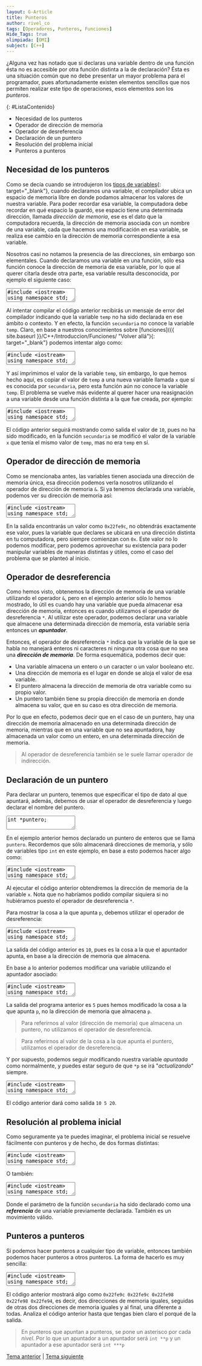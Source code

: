 ```yaml
---
layout: G-Article
title: Punteros
author: rivel_co
tags: [Operadores, Punteros, Funciones]
Hide_Tags: true
olimpiada: [OMI]
subject: [C++]
---
```


¿Alguna vez has notado que si declaras una variable dentro de una función ésta no es accesible por otra función distinta a la de declaración? Ésta es una situación común que no debe presentar un mayor problema para el programador, pues afortunadamente existen elementos sencillos que nos permiten realizar este tipo de operaciones, esos elementos son los *punteros*.

{: #ListaContenido}
- Necesidad de los punteros
- Operador de dirección de memoria
- Operador de desreferencia
- Declaración de un puntero
- Resolución del problema inicial
- Punteros a punteros

## Necesidad de los punteros

Como se decía cuando se introdujeron los [tipos de variables]({{site.baseurl}}/C++/Introduccion/Variables/ "Volver allá"){: target="_blank"}, cuando declaramos una variable, el compilador ubica un espacio de memoria libre en donde podamos almacenar los valores de nuestra variable. Para poder recordar esa variable, la computadora debe recordar en qué espacio la guardó, ese espacio tiene una determinada dirección, llamada *dirección de memoria*, ese es el dato que la computadora recuerda, la dirección de memoria asociada con un nombre de una variable, cada que hacemos una modificación en esa variable, se realiza ese cambio en la dirección de memoria correspondiente a esa variable.

Nosotros casi no notamos la presencia de las direcciones, sin embargo son elementales. Cuando declaramos una variable en una función, sólo esa función conoce la dirección de memoria de esa variable, por lo que al querer citarla desde otra parte, esa variable resulta desconocida, por ejemplo el siguiente caso:

<textarea class="cpp">
#include &lt;iostream&gt;
using namespace std;

void secundaria(void){
    cout << temp;
    return;
}

int main(){
    int temp = 10;
    
    secundaria();
    
    return 0;
}</textarea>

Al intentar compilar el código anterior recibirás un mensaje de error del compilador indicando que la variable `temp` no ha sido declarada en ese ámbito o contexto. Y en efecto, la función `secundaria` no conoce la variable `temp`. Claro, en base a nuestros conocimientos sobre [funciones]({{ site.baseurl }}/C++/Introduccion/Funciones/ "Volver allá"){: target="_blank"} podemos intentar algo como:

<textarea class="cpp">
#include &lt;iostream&gt;
using namespace std;

void secundaria(int x){
    cout << x;
    return;
}

int main(){
    int temp = 10;
    
    secundaria(temp);
    
    return 0;
}</textarea>

Y así imprimimos el valor de la variable `temp`, sin embargo, lo que hemos hecho aquí, es copiar el valor de `temp` a una nueva variable llamada `x` que sí es conocida por `secundaria`, pero esta función aún no conoce la variable `temp`. El problema se vuelve más evidente al querer hacer una reasignación a una variable desde una función distinta a la que fue creada, por ejemplo:

<textarea class="cpp">
#include &lt;iostream&gt;
using namespace std;

void secundaria(int x){
    x = 5;
    return;
}

int main(){
    int temp = 10;
    secundaria(temp);
    cout << temp;
    
    return 0;
}</textarea>

El código anterior seguirá mostrando como salida el valor de `10`, pues no ha sido modificado, en la función `secundaria` se modificó el valor de la variable `x` que tenía el mismo valor de `temp`, mas no era `temp` en sí.

## Operador de dirección de memoria

Como se mencionaba antes, las variables tienen asociada una dirección de memoria única, esa dirección podemos verla nosotros utilizando el operador de dirección de memoria `&`. Si ya tenemos declarada una variable, podemos ver su dirección de memoria así:

<textarea class="cpp">
#include &lt;iostream&gt;
using namespace std;

int main(){
    int x = 10;
    
    cout << &x;
    
    return 0;
}</textarea>

En la salida encontrarás un valor como `0x22fe9c`, no obtendrás exactamente ese valor, pues la variable que declares se ubicará en una dirección distinta en tu computadora, pero siempre comienzan con `0x`. Este valor no lo podemos modificar, pero podemos aprovechar su existencia para poder manipular variables de maneras distintas y útiles, como el caso del problema que se planteó al inicio.

## Operador de desreferencia

Como hemos visto, obtenemos la dirección de memoria de una variable utilizando el operador `&`, pero en el ejemplo anterior sólo lo hemos mostrado, lo útil es cuando hay una variable que pueda almacenar esa dirección de memoria, entonces es cuando utilizamos el operador de desreferencia `*`. Al utilizar este operador, podemos declarar una variable que almacene una determinada dirección de memoria, esta variable sería entonces un ***apuntador***.

Entonces, el operador de desreferencia `*` indica que la variable de la que se habla no manejará enteros ni caracteres ni ninguna otra cosa que no sea una ***dirección de memoria***. De forma esquemática, podemos decir que:

- Una variable almacena un entero o un caracter o un valor booleano etc.
- Una dirección de memoria es el lugar en donde se aloja el valor de esa variable.
- El puntero almacena la dirección de memoria de otra variable como su propio valor.
- Un puntero también tiene su propia dirección de memoria en donde almacena su valor, que en su caso es otra dirección de memoria.

Por lo que en efecto, podemos decir que en el caso de un puntero, hay una dirección de memoria almacenado en una determinada dirección de memoria, mientras que en una variable que no sea apuntadora, hay almacenada un valor como un entero, en una determinada dirección de memoria.

> Al operador de desreferencia también se le suele llamar operador de indirección.

## Declaración de un puntero

Para declarar un puntero, tenemos que especificar el tipo de dato al que apuntará, además, debemos de usar el operador de desreferencia y luego declarar el nombre del puntero.

<textarea class="cpp">
int *puntero;</textarea>

En el ejemplo anterior hemos declarado un puntero de enteros que se llama `puntero`. Recordemos que sólo almacenará direcciones de memoria, y sólo de variables tipo `int` en este ejemplo, en base a esto podemos hacer algo como:

<textarea class="cpp">
#include &lt;iostream&gt;
using namespace std;

int main(){
    int x = 10;
    int *p;
    p = &x;
    
    cout << p;
    
    return 0;
}</textarea>

Al ejecutar el código anterior obtendremos la dirección de memoria de la variable `x`. Nota que no habríamos podido compilar siquiera si no hubiéramos puesto el operador de desreferencia `*`.

Para mostrar la cosa a la que apunta `p`, debemos utilizar el operador de desreferencia:

<textarea class="cpp">
#include &lt;iostream&gt;
using namespace std;

int main(){
    int x = 10;
    int *p;
    p = &x;
    
    cout << *p;
    
    return 0;
}</textarea>

La salida del código anterior es `10`, pues es la cosa a la que el apuntador apunta, en base a la dirección de memoria que almacena.

En base a lo anterior podemos modificar una variable utilizando el apuntador asociado:

<textarea class="cpp">
#include &lt;iostream&gt;
using namespace std;

int main(){
    int x = 10;
    int *p;
    p = &x;
    
    *p = 5;
    
    cout << x;
    
    return 0;
}</textarea>

La salida del programa anterior es `5` pues hemos modificado la cosa a la que apunta `p`, no la dirección de memoria que almacena `p`.

> Para referirnos al valor (dirección de memoria) que almacena un puntero, no utilizamos el operador de desreferencia.

> Para referirnos al valor de la cosa a la que apunta el puntero, utilizamos el operador de desreferencia.

Y por supuesto, podemos seguir modificando nuestra variable *apuntada* como normalmente, y puedes estar seguro de que `*p` se irá "*actualizando*" siempre.

<textarea class="cpp">
#include &lt;iostream&gt;
using namespace std;

int main(){
    int x = 10;
    int *p;
    
    p = &x;
    cout << *p << " ";
    
    *p = 5;
    cout << x << " ";
    
    x = 20;
    cout << *p;
    
    return 0;
}</textarea>

El código anterior dará como salida `10 5 20`.

## Resolución al problema inicial

Como seguramente ya te puedes imaginar, el problema inicial se resuelve fácilmente con punteros y de hecho, de dos formas distintas:

<textarea class="cpp">
#include &lt;iostream&gt;
using namespace std;

void secundaria(int *x){
    *x = 20;
}

int main(){
    int temp = 10;
    
    secundaria(&temp);
    
    cout << temp;
    
    return 0;
}</textarea>

O también:

<textarea class="cpp">
#include &lt;iostream&gt;
using namespace std;

void secundaria(int &x){
    x = 20;
}

int main(){
    int temp = 10;
    
    secundaria(temp);
    
    cout << temp;
    
    return 0;
}</textarea>

Donde el parámetro de la función `secundaria` ha sido declarado como una ***referencia*** de una variable previamente declarada. También es un movimiento válido.

## Punteros a punteros

Si podemos hacer punteros a cualquier tipo de variable, entonces también podemos hacer punteros a otros punteros. La forma de hacerlo es muy sencilla:

<textarea class="cpp">
#include &lt;iostream&gt;
using namespace std;

int main(){
    int x = 1;
    int *p = &x;
    int **pp = &p;
    
    cout << &x << " "
         << p << " "
         << &p << " "
         << pp << " "
         << &pp;
    
    return 0;
}</textarea>

El código anterior mostrará algo como `0x22fe9c 0x22fe9c 0x22fe98 0x22fe98 0x22fe94`, es decir, dos direcciones de memoria iguales, seguidas de otras dos direcciones de memoria iguales y al final, una diferente a todas. Analiza el código anterior hasta que tengas bien claro el porqué de la salida.

> En punteros que apuntan a punteros, se pone un asterisco por cada *nivel*. Por lo que un apuntador a un apuntador será `int **p` y un apuntador a ese apuntador será `int ***p`

<div class="Nav">
    <a href="{{ site.baseurl }}/C++/Introduccion/Operadores/">Tema anterior</a> | <a href="{{ site.baseurl }}/C++/Introduccion/Sentencias/">Tema siguiente</a>
</div>